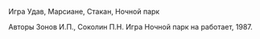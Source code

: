 Игра Удав, Марсиане, Стакан, Ночной парк

Авторы Зонов И.П., Соколин П.Н. Игра Ночной парк на работает, 1987.

